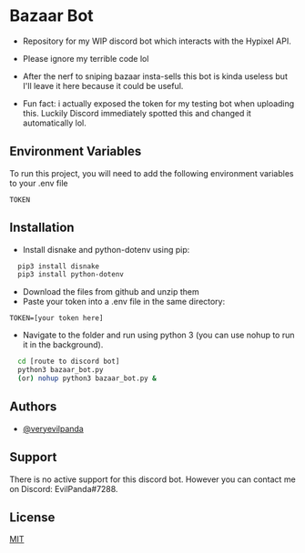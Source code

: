 
# Bazaar Bot

- Repository for my WIP discord bot which interacts with the Hypixel API.
- Please ignore my terrible code lol

- After the nerf to sniping bazaar insta-sells this bot is kinda useless but I'll leave it here because it could be useful.

- Fun fact: i actually exposed the token for my testing bot when uploading this. Luckily Discord immediately spotted this and changed it automatically lol.


## Environment Variables

To run this project, you will need to add the following environment variables to your .env file

`TOKEN`




## Installation

- Install disnake and python-dotenv using pip:
```bash
  pip3 install disnake
  pip3 install python-dotenv
```
- Download the files from github and unzip them
- Paste your token into a .env file in the same directory:
```
TOKEN=[your token here]
```

- Navigate to the folder and run using python 3 (you can use nohup to run it in the background).

```bash
  cd [route to discord bot]
  python3 bazaar_bot.py
  (or) nohup python3 bazaar_bot.py &
```
    
## Authors

- [@veryevilpanda](https://www.github.com/VeryEvilPanda)


## Support

There is no active support for this discord bot. However you can contact me on Discord: EvilPanda#7288.


## License

[MIT](https://choosealicense.com/licenses/mit/)

